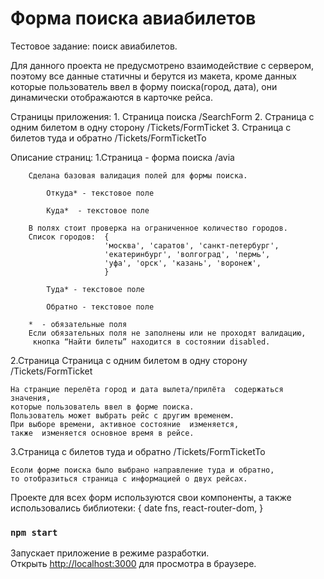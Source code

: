 # Форма поиска авиабилетов

Тестовое задание: поиск авиабилетов.

Для данного проекта не предусмотрено взаимодействие с сервером, поэтому все данные статичны и берутся из макета, кроме данных которые пользователь ввел в форму поиска(город,  дата), они  динамически отображаются в карточке рейса.

Страницы приложения:
    1. Страница поиска  /SearchForm
    2. Страница с одним билетом в одну сторону /Tickets/FormTicket
    3. Страница с билетов туда и обратно /Tickets/FormTicketTo

Описание страниц:
    1.Страница - форма поиска  /avia

        Сделана базовая валидация полей для формы поиска.

            Откуда* - текстовое поле

            Куда*  - текстовое поле

        В полях стоит проверка на ограниченное количество городов.
        Список городов:  {
                         'москва', 'саратов', 'санкт-петербург', 
                         'екатеринбург', 'волгоград', 'пермь',
                         'уфа', 'орск', 'казань', 'воронеж',
                         }

            Туда* - текстовое поле

            Обратно - текстовое поле

        *  - обязательные поля
        Если обязательных поля не заполнены или не проходят валидацию,
         кнопка “Найти билеты” находится в состоянии disabled.


 2.Страница Страница с одним билетом в одну сторону /Tickets/FormTicket

    На странцие перелёта город и дата вылета/прилёта  содержаться значения, 
    которые пользователь ввел в форме поиска.
    Пользователь может выбрать рейс с другим временем. 
    При выборе времени, активное состояние  изменяется, 
    также  изменяется основное время в рейсе.

 3.Страница с билетов туда и обратно /Tickets/FormTicketTo

    Есоли форме поиска было выбрано направление туда и обратно, 
    то отобразиться страница с информацией о двух рейсах.

Проекте для всех форм используются свои компоненты, а также использовались библиотеки: 
{
    date fns,
    react-router-dom,
 }


### `npm start`

Запускает приложение в режиме разработки.\
Открыть [http://localhost:3000](http://localhost:3000) для просмотра в браузере.
